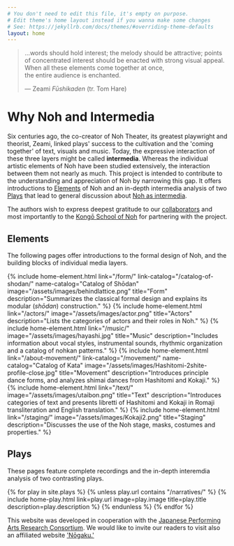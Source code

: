 ```yaml
---
# You don't need to edit this file, it's empty on purpose.
# Edit theme's home layout instead if you wanna make some changes
# See: https://jekyllrb.com/docs/themes/#overriding-theme-defaults
layout: home
---
```


<div
  class="home__hero"
  style="background-image: url('/assets/images/Hashi3.jpg');"
>
  <div class="wrapper">
    <div class="home__hero-content">
      <blockquote>
        <p class="blockquote__paragraph">
          …words should hold interest; the melody should be attractive; points
          of concentrated interest should be enacted with strong visual appeal.
          <br />When all these elements come together at once, <br />the entire
          audience is enchanted.
        </p>
        <p class="blockquote__footer">
          — Zeami <em>Fūshikaden</em> (tr. Tom Hare)
        </p>
      </blockquote>
    </div>
  </div>
</div>
<div class="home__intermedia">
  <div class="wrapper">
    <h1 class="home-section__title">Why Noh and Intermedia</h1>
    <p class="home__intermedia-description">
      Six centuries ago, the co-creator of Noh Theater, its greatest playwright
      and theorist, Zeami, linked plays' success to the cultivation and the
      'coming together' of text, visuals and music. Today, the expressive
      interaction of these three layers might be called
      <strong>intermedia</strong>. Whereas the individual artistic elements of
      Noh have been studied extensively, the interaction between them not nearly
      as much. This project is intended to contribute to the understanding and
      appreciation of Noh by narrowing this gap. It offers introductions to
      <a href="#Elements">Elements</a> of Noh and an in-depth intermedia
      analysis of two <a href="#Plays">Plays</a> that lead to general discussion
      about <a href="/about-intermedia/">Noh as intermedia</a>.
    </p>
    <p class="home__intermedia-description">
      The authors wish to express deepest gratitude to our
      <a href="/credits/">collaborators</a> and most importantly to the
      <a href="http://www.kongou-net.com/index.html">Kongō School of Noh</a> for
      partnering with the project.
    </p>
  </div>
</div>

<div class="home__elements">
  <div class="wrapper">
    <h2 id="Elements" class="home-section__title">Elements</h2>
    <p class="home__intermedia-description">
      The following pages offer introductions to the formal design of Noh, and
      the building blocks of individual media layers.
    </p>
    <div class="home-elements">
      <!-- prettier-ignore -->
      {% include home-element.html link="/form/"
      link-catalog="/catalog-of-shodan/" name-catalog="Catalog of Shōdan"
      image="/assets/images/behindlattice.png" title="Form"
      description="Summarizes the classical formal design and explains its
      modular (<em>shōdan</em>) construction." %} {% include home-element.html
      link="/actors/" image="/assets/images/actor.png" title="Actors"
      description="Lists the categories of actors and their roles in Noh." %} {%
      include home-element.html link="/music/"
      image="/assets/images/hayashi.jpg" title="Music" description="Includes
      information about vocal styles, instrumental sounds, rhythmic organization
      and a catalog of nohkan patterns." %} {% include home-element.html
      link="/about-movement/" link-catalog="/movement/" name-catalog="Catalog of
      Kata" image="/assets/images/Hashitomi-2shite-profile-close.jpg"
      title="Movement" description="Introduces principle dance forms, and
      analyzes shimai dances from Hashitomi and Kokaji." %} {% include
      home-element.html link="/text/" image="/assets/images/utaibon.png"
      title="Text" description="Introduces categories of text and presents
      libretti of Hashitomi and Kokaji in Romaji transliteration and English
      translation." %} {% include home-element.html link="/staging/"
      image="/assets/images/Kokaji2.png" title="Staging" description="Discusses
      the use of the Noh stage, masks, costumes and properties." %}
    </div>
  </div>
</div>
<div class="home__plays">
  <div class="wrapper">
    <h2 id="Plays" class="home-section__title">Plays</h2>
    <p class="home__intermedia-description">
      These pages feature complete recordings and the in-depth interemdia
      analysis of two contrasting plays.
    </p>
    {% for play in site.plays %} {% unless play.url contains "/narratives/" %}
    {% include home-play.html link=play.url image=play.image title=play.title
    description=play.description %} {% endunless %} {% endfor %}
  </div>
</div>

<div class="home__website">
  <div class="wrapper">
    <p class="home__website-description">
      This website was developed in cooperation with the
      <a href="https://jparc.online/">
        Japanese Performing Arts Research Consortium</a
      >. We would like to invite our readers to visit also an affiliated website
      <a href="https://jparc.online/nogaku/">'Nōgaku.' </a>
    </p>
  </div>
</div>

<!-- prettier-ignore -->
